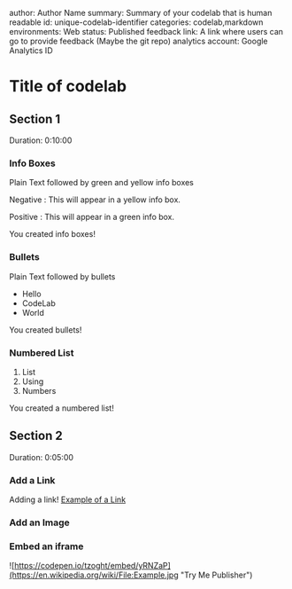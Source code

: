 author: Author Name
summary: Summary of your codelab that is human readable
id: unique-codelab-identifier
categories: codelab,markdown
environments: Web
status: Published
feedback link: A link where users can go to provide feedback (Maybe the git repo)
analytics account: Google Analytics ID

# Title of codelab

## Section 1
Duration: 0:10:00

### Info Boxes
Plain Text followed by green and yellow info boxes

Negative
: This will appear in a yellow info box.

Positive
: This will appear in a green info box.

You created info boxes!

### Bullets
Plain Text followed by bullets
* Hello
* CodeLab
* World

You created bullets!

### Numbered List
1. List
1. Using
1. Numbers

You created a numbered list!

## Section 2
Duration: 0:05:00

### Add a Link
Adding a link!
[Example of a Link](https://www.google.com)

### Add an Image

### Embed an iframe
![https://codepen.io/tzoght/embed/yRNZaP](https://en.wikipedia.org/wiki/File:Example.jpg "Try Me Publisher")


